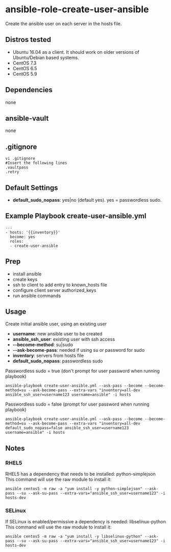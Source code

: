 # ansible-role-create-user-ansible

Create the ansible user on each server in the hosts file.


Distros tested
------------

* Ubuntu 16.04 as a client. It should work on older versions of Ubuntu/Debian based systems.
* CentOS 7.3
* CentOS 6.5
* CentOS 5.9


Dependencies
------------

none

ansible-vault
------------

none

.gitignore
------------

```
vi .gitignore
#Insert the following lines
.vaultpass
.retry
```


Default Settings
------------

- **default_sudo_nopass**: yes|no (default yes). yes = passwordless sudo.


Example Playbook create-user-ansible.yml
------------

```
---
- hosts: '{{inventory}}'
  become: yes
  roles:
  - create-user-ansible
```


Prep
------------

- install ansible
- create keys
- ssh to client to add entry to known_hosts file
- configure client server authorized_keys
- run ansible commands

Usage
------------

Create initial ansible user, using an existing user

- **username**: new ansible user to be created
- **ansible_ssh_user**: existing user with ssh access
- **--become-method**: su|sudo
- **--ask-become-pass**: needed if using su or password for sudo
- **inventory**: servers from hosts file
- **default_sudo_nopass**: passwordless sudo


Passwordless sudo = true (don't prompt for user password when running playbook)
```
ansible-playbook create-user-ansible.yml --ask-pass --become --become-method=su --ask-become-pass --extra-vars "inventory=all-dev ansible_ssh_user=username123 username=ansible" -i hosts
```

Passwordless sudo = false (prompt for user password when running playbook)
```
ansible-playbook create-user-ansible.yml --ask-pass --become --become-method=su --ask-become-pass --extra-vars "inventory=all-dev default_sudo_nopass=false ansible_ssh_user=username123 username=ansible" -i hosts
```


## Notes
### RHEL5
RHEL5 has a dependency that needs to be installed: python-simplejson  
This command will use the raw module to install it:
```
ansible centos5 -m raw -a "yum install -y python-simplejson" --ask-pass --su --ask-su-pass --extra-vars="ansible_ssh_user=username123" -i hosts-dev
```

### SELinux
If SELinux is enabled/permissive a dependency is needed: libselinux-python  
This command will use the raw module to install it:
```
ansible centos5 -m raw -a "yum install -y libselinux-python" --ask-pass --su --ask-su-pass --extra-vars="ansible_ssh_user=username123" -i hosts-dev
```
